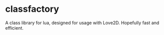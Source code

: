 # classfactory
A class library for lua, designed for usage with Love2D. Hopefully fast and efficient.
